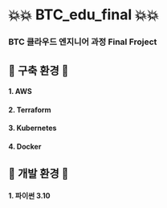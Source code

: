 # 💥💥 BTC_edu_final 💥💥
### BTC 클라우드 엔지니어 과정 Final Froject

## 🚗 구축 환경 🍟
#### 1. AWS
#### 2. Terraform
#### 3. Kubernetes
#### 4. Docker

## 🍟 개발 환경 🍟
#### 1. 파이썬 3.10

